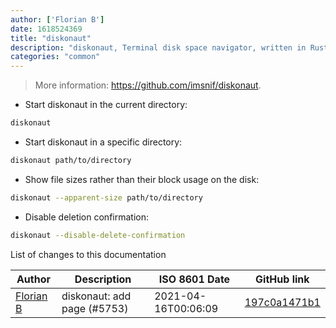 ```yaml
---
author: ['Florian B']
date: 1618524369
title: "diskonaut"
description: "diskonaut, Terminal disk space navigator, written in Rust."
categories: "common"
---
```

> More information: <https://github.com/imsnif/diskonaut>.

- Start diskonaut in the current directory:

```bash
diskonaut
```

- Start diskonaut in a specific directory:

```bash
diskonaut path/to/directory
```

- Show file sizes rather than their block usage on the disk:

```bash
diskonaut --apparent-size path/to/directory
```

- Disable deletion confirmation:

```bash
diskonaut --disable-delete-confirmation
```
List of changes to this documentation


Author | Description | ISO 8601 Date | GitHub link
------|-----|-----|-----
[Florian B](mailto:gn0mish@protonmail.com) | diskonaut: add page (#5753) | 2021-04-16T00:06:09 | [197c0a1471b1](https://github.com/tldr-pages/tldr/commit/197c0a1471b1485b6d5b6deac18da4fa222ebc22)

